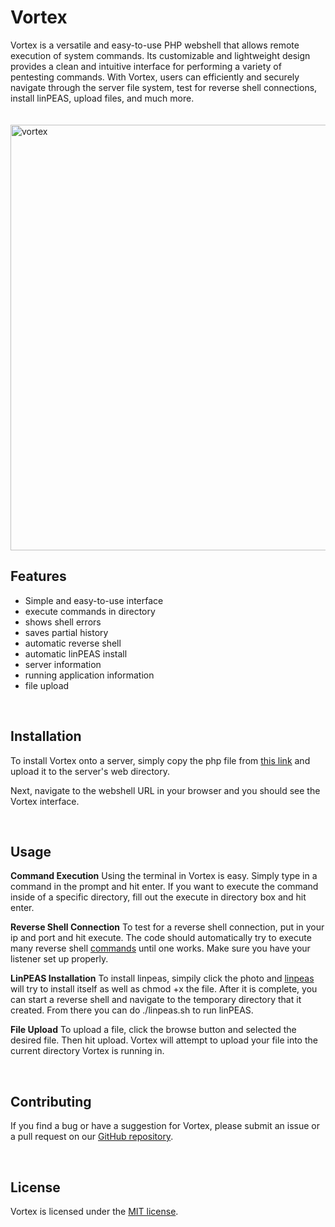# Vortex 


Vortex is a versatile and easy-to-use PHP webshell that allows remote execution of system commands. Its customizable and lightweight design provides a clean and intuitive interface for performing a variety of pentesting commands. With Vortex, users can efficiently and securely navigate through the server file system, test for reverse shell connections, install linPEAS, upload files, and much more.
<br><br><br>
<img width="681" alt="vortex" src="https://user-images.githubusercontent.com/58755251/236601239-b2352905-f3f7-4bfa-bae5-59634e72c170.png">
<br>

## Features

- Simple and easy-to-use interface
- execute commands in directory
- shows shell errors
- saves partial history
- automatic reverse shell
- automatic linPEAS install
- server information
- running application information
- file upload

<br>


## Installation

To install Vortex onto a server, simply copy the php file from [this link](https://github.com/bear102/Vortex/blob/main/vortex.php) and upload it to the server's web directory.

Next, navigate to the webshell URL in your browser and you should see the Vortex interface.

<br>

## Usage

**Command Execution**
Using the terminal in Vortex is easy. Simply type in a command in the prompt and hit enter. If you want to execute the command inside of a specific directory, fill out the execute in directory box and hit enter.

**Reverse Shell Connection**
To test for a reverse shell connection, put in your ip and port and hit execute. The code should automatically try to execute many reverse shell [commands](https://github.com/swisskyrepo/PayloadsAllTheThings/blob/master/Methodology%20and%20Resources/Reverse%20Shell%20Cheatsheet.md) until one works. Make sure you have your listener set up properly.

**LinPEAS Installation**
To install linpeas, simpily click the photo and [linpeas](https://github.com/carlospolop/PEASS-ng) will try to install itself as well as chmod +x the file. After it is complete, you can start a reverse shell and navigate to the temporary directory that it created. From there you can do ./linpeas.sh to run linPEAS.

**File Upload**
To upload a file, click the browse button and selected the desired file. Then hit upload. Vortex will attempt to upload your file into the current directory Vortex is running in.


<br>

## Contributing

If you find a bug or have a suggestion for Vortex, please submit an issue or a pull request on our [GitHub repository](https://github.com/bear102/Vortex).


<br>

## License

Vortex is licensed under the [MIT license](https://github.com/bear102/Vortex/blob/main/LICENSE).

